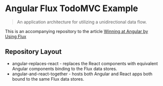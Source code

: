 # Angular Flux TodoMVC Example

> An application architecture for utilizing a unidirectional data flow.

This is an accompanying repository to the article [Winning at Angular by Using Flux](http://thomasstreet.com/)

## Repository Layout
* angular-replaces-react - replaces the React components with equivalent Angular components binding to the Flux data stores.
* angular-and-react-together - hosts both Angular and React apps both bound to the same Flux data stores.
